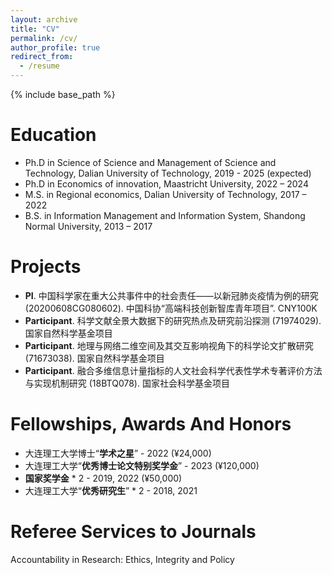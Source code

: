 ```yaml
---
layout: archive
title: "CV"
permalink: /cv/
author_profile: true
redirect_from:
  - /resume
---
```


{% include base_path %}

Education
======
* Ph.D in Science of Science and Management of Science and Technology, Dalian University of Technology, 2019 - 2025 (expected)
* Ph.D in Economics of innovation, Maastricht University, 2022 – 2024
* M.S. in Regional economics, Dalian University of Technology, 2017 – 2022
* B.S. in Information Management and Information System, Shandong Normal University, 2013 – 2017

Projects
======
* **PI**. 中国科学家在重大公共事件中的社会责任——以新冠肺炎疫情为例的研究 (20200608CG080602). 中国科协“高端科技创新智库青年项目”. CNY100K
* **Participant**. 科学文献全景大数据下的研究热点及研究前沿探测 (71974029). 国家自然科学基金项目
* **Participant**. 地理与网络二维空间及其交互影响视角下的科学论文扩散研究 (71673038). 国家自然科学基金项目
* **Participant**. 融合多维信息计量指标的人文社会科学代表性学术专著评价方法与实现机制研究 (18BTQ078). 国家社会科学基金项目

Fellowships, Awards And Honors
======
* 大连理工大学博士“**学术之星**” - 2022  (¥24,000)
* 大连理工大学“**优秀博士论文特别奖学金**” - 2023  (¥120,000)
* **国家奖学金** * 2 - 2019, 2022 (¥50,000)
* 大连理工大学“**优秀研究生**” * 2 - 2018, 2021


Referee Services to Journals
======
Accountability in Research: Ethics, Integrity and Policy
